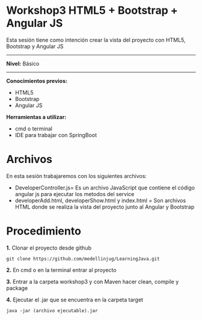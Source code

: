 # Workshop3 HTML5 + Bootstrap + Angular JS

Esta sesión tiene como intención crear la vista del proyecto con HTML5, Bootstrap y Angular JS
___

**Nivel:** Básico
___
**Conocimientos previos:**

- HTML5
- Bootstrap
- Angular JS

**Herramientas a utilizar:**

- cmd o terminal
- IDE para trabajar con SpringBoot

# Archivos

En esta sesión trabajaremos con los siguientes archivos:

- DeveloperController.js= Es un archivo JavaScript que contiene el código angular js para ejecutar los metodos del service
- developerAdd.html, developerShow.html y index.html = Son archivos HTML donde se realiza la vista del proyecto junto al Angular y Bootstrap

# Procedimiento

**1.** Clonar el proyecto desde github

```
git clone https://github.com/medellinjug/LearningJava.git
```
**2.** En cmd o en la terminal entrar al proyecto 

**3.** Entrar a la carpeta workshop3 y con Maven hacer clean, compile y package

**4.** Ejecutar el .jar que se encuentra en la carpeta target

```
java -jar (archivo ejecutable).jar
```






